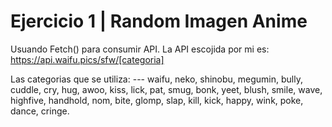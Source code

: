 # Ejercicio 1 | Random Imagen Anime
Usuando Fetch() para consumir API. 
La API escojida por mi es: https://api.waifu.pics/sfw/[categoria]

Las categorias que se utiliza:
--- waifu, neko, shinobu, megumin, bully, cuddle, cry, hug, awoo, kiss, lick, pat, smug,
    bonk, yeet, blush, smile, wave, highfive, handhold, nom, bite, glomp, slap, kill, kick, 
    happy, wink, poke, dance, cringe.
